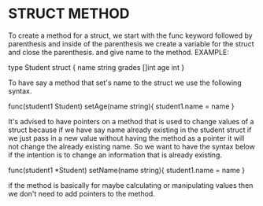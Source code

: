 # STRUCT METHOD

To create a method for a struct, we start with the func keyword followed by parenthesis and inside of the parenthesis we create a variable for the struct and close the parenthesis. and give name to the method. EXAMPLE:

type Student struct {
 name   string
 grades []int
 age    int
}

To have say a method that set's name to the struct we use the following syntax.

func(student1 Student) setAge(name string){
    student1.name = name
}

It's advised to have pointers on a method that is used to change values of a struct because if we have say name already existing in the student struct if we just pass in a new value without having the method as a pointer it will not change the already existing name. So we want to have the syntax below if the intention is to change an information that is already existing.

func(student1 *Student) setName(name string){
    student1.name = name
}

if the method is basically for maybe calculating or manipulating values then we don't need to add pointers to the method.
